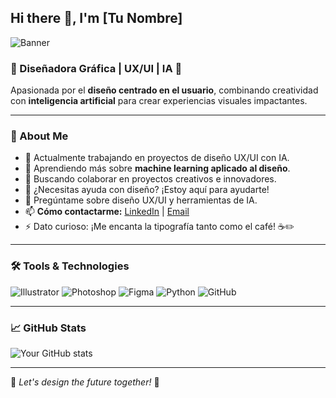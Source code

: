 ## Hi there 👋, I'm [Tu Nombre]

![Banner](https://your-image-url.com/banner.png)

### 🎨 Diseñadora Gráfica | UX/UI | IA 🚀

Apasionada por el **diseño centrado en el usuario**, combinando creatividad con **inteligencia artificial** para crear experiencias visuales impactantes.

---

### 🌟 About Me

- 🔭 Actualmente trabajando en proyectos de diseño UX/UI con IA.
- 🌱 Aprendiendo más sobre **machine learning aplicado al diseño**.
- 👯 Buscando colaborar en proyectos creativos e innovadores.
- 🤔 ¿Necesitas ayuda con diseño? ¡Estoy aquí para ayudarte!
- 💬 Pregúntame sobre diseño UX/UI y herramientas de IA.
- 📫 **Cómo contactarme:** [LinkedIn](https://www.linkedin.com/in/tuusuario) | [Email](mailto:tuemail@ejemplo.com)
- ⚡ Dato curioso: ¡Me encanta la tipografía tanto como el café! ☕✏️

---

### 🛠️ Tools & Technologies

![Illustrator](https://img.shields.io/badge/Adobe%20Illustrator-FF9A00?style=for-the-badge&logo=adobeillustrator&logoColor=white)
![Photoshop](https://img.shields.io/badge/Adobe%20Photoshop-31A8FF?style=for-the-badge&logo=adobephotoshop&logoColor=white)
![Figma](https://img.shields.io/badge/Figma-F24E1E?style=for-the-badge&logo=figma&logoColor=white)
![Python](https://img.shields.io/badge/Python-3776AB?style=for-the-badge&logo=python&logoColor=white)
![GitHub](https://img.shields.io/badge/GitHub-181717?style=for-the-badge&logo=github&logoColor=white)

---

### 📈 GitHub Stats

![Your GitHub stats](https://github-readme-stats.vercel.app/api?username=tuusuario&show_icons=true&theme=radical)

---

🌟 _Let's design the future together!_ 🌟
